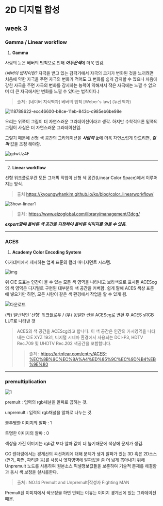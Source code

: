 2D 디지털 합성
===========
week 3
-----------
### Gamma / Linear workflow

1. **Gamma**

사람의 눈은 베버의 법칙으로 인해 ***어두운색***에 더욱 민감.  

(*베버의 법칙이란?* 자극을 받고 있는 감각기에서 자극의 크기가 변화된 것을 느끼려면 처음에 약한 자극을 주면 자극의 변화가 적어도 그 변화를 쉽게 감지할 수 있으나 처음에 강한 자극을 주면 자극의 변화를 감지하는 능력이 약해져서 작은 자극에는 느낄 수 없으며 더 큰 자극에서만 변화를 느낄 수 있다는 법칙이다.)

> 출처 : [네이버 지식백과] 베버의 법칙 [Weber's law] (두산백과)

![118788622-ecc46600-b8ce-11eb-843c-c985eb6be98e](https://user-images.githubusercontent.com/90230587/135759993-81488e05-95a0-4524-aef3-0b4057f11957.png)

우리는 위쪽이 그림이 더 자연스러운 그라데이션이라고 생각. 하지만 수학적으론 밑쪽의 그림이 사실은 더 자연스러운 그라데이션임.

그렇기 때문에 선형 색 공간의 그라데이션을 ***사람의 눈***에 더욱 자연스럽게 만드려면, ***감마*** 값을 조정 해야함.

![gdwUz4F](https://user-images.githubusercontent.com/90230587/135760256-c0d5980b-a468-440a-8151-3ab3acd41e5f.png)

***

2. **Linear workflow**

선형 워크플로우란 모든 그래픽 작업이 선형 색 공간(Linear Color Space)에서 이루어지는 방식.
 
>출처 https://kyoungwhankim.github.io/ko/blog/color_linearworkflow/

![3how-linear1](https://user-images.githubusercontent.com/90230587/135761935-f0e296b3-0d26-4263-8e80-47946d4193f0.jpeg)

> 출처 : https://www.eizoglobal.com/library/management/3dcg/

***export할때 옳바른 색 공간을 지정해야 옳바른 이미지를 얻을 수 있음.***

***

### ACES

1. **Academy Color Encoding System**

아카데미에서 제시하는 업계 표준의 컬러 매니지먼트 시스템.

![img](https://user-images.githubusercontent.com/90230587/135762249-42d0a3e2-873b-42fc-89b9-27bbcaf47eba.png)

위 CIE 도표는 인간이 볼 수 있는 모든 색 영역을 나타내고 보라색으로 표시된 ACEScg의 색 영역은 디지털로 구현된 대부분의 색 공간을 커버함. 쉽게 말해 ACES 색상 표준에 넣으기만 하면, 모든 사람이
같은 색 환경에서 작업을 할 수 있게 됨.

![다운로드](https://user-images.githubusercontent.com/90230587/135762279-8f27898f-1876-4fd2-9e82-087c0dbe1389.png)

(좌) 일반적인 '선형' 워크플로우 / (우) 동일한 씬을 ACEScg로 변환 후 ACES sRGB LUT로 나타낸 것

> ACES의 색 공간을 ACEScg라고 합니다. 이 색 공간은 인간의 가시영역을 나타내는 CIE XYZ 1931, 디지털 시네마 환경에서 사용되는 DCI-P3, HDTV Rec.709 및 UHDTV Rec.202 색공간을 포함합니다.
>  > 출처 : https://artnfear.com/entry/ACES-%EC%8B%9C%EC%8A%A4%ED%85%9C%EC%9D%B4%EB%9E%80

***

### premultiplication

![1](https://user-images.githubusercontent.com/90230587/135762630-0a625769-449b-44db-82be-0dca71c44bf6.png)

premult : 입력의 rgb채널을 알파로 곱하는 것.

unpremult : 입력의 rgb채널을 알파로 나누는 것.

불투명한 이미지의 알파 : 1

투명한 이미지의 알파 : 0

색상을 가진 이미지는 rgb값 보다 알파 값이 더 높기때문에 색상에 문제가 생김.


CG 렌더링에서는 경계선의 곡선처리에 대해 문제가 생겨 알파가 있는 3D 혹은 2D소스(연기, 파편, 파티클 등)를 사용시 엣지영역에 알파값을 좀 더 넓게 뽑아내기 위해 Unpremult 노드를 사용하여 원본소스 픽셀정보값들을 보존하여 기술적 문제를 해결함과 동시 색 보정을 실시를한다.

> 출처 : NO.14 Premult and Unpremult|작성자 Fighting MAN


Premult된 이미지에서 색보정을 하면 안되는 이유는 이미지 경계선에 있는 그라데이션 때문.


